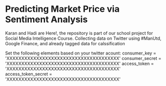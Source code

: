 # Predicting Market Price via Sentiment Analysis
Karan and Hadi are Here!, the repository is part of our school project for Social Media Intelligence Course.
Collecting data on Twitter using #ManUtd, Google Finance, and already tagged data for calssification

Set the following elements based on your twitter acount:
consumer_key = 'XXXXXXXXXXXXXXXXXXXXXXXXXXXXXXXXXXXXXX'
consumer_secret = 'XXXXXXXXXXXXXXXXXXXXXXXXXXXXXXXXXXXXXX'
access_token = 'XXXXXXXXXXXXXXXXXXXXXXXXXXXXXXXXXXXXXX'
access_token_secret = 'XXXXXXXXXXXXXXXXXXXXXXXXXXXXXXXXXXXXXX'

